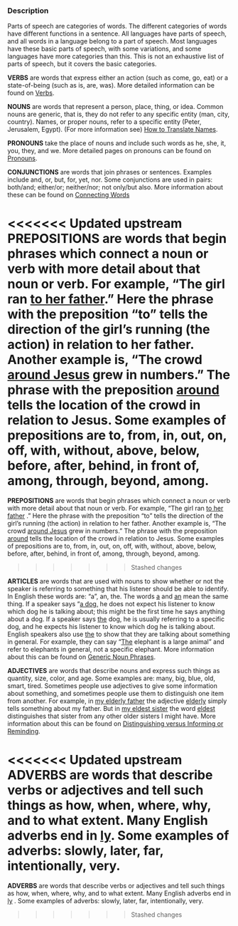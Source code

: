 
### Description

Parts of speech are categories of words. The different categories of words have different functions in a sentence. All languages have parts of speech, and all words in a language belong to a part of speech. Most languages have these basic parts of speech, with some variations, and some languages have more categories than this.  This is not an exhaustive list of parts of speech, but it covers the basic categories.

**VERBS** are words that express either an action (such as come, go, eat) or a state-of-being (such as is, are, was). More detailed information can be found on [Verbs](../figs-verbs/01.md).

**NOUNS** are words that represent a person, place, thing, or idea. Common nouns are generic, that is, they do not refer to any specific entity (man, city, country). Names, or proper nouns, refer to a specific entity (Peter, Jerusalem, Egypt). (For more information see) [How to Translate Names](../translate-names/01.md).

**PRONOUNS** take the place of nouns and include such words as he, she, it, you, they, and we. More detailed pages on pronouns can be found on [Pronouns](../figs-pronouns/01.md).

**CONJUNCTIONS** are words that join phrases or sentences. Examples include and, or, but, for, yet, nor. Some conjunctions are used in pairs: both/and; either/or; neither/nor; not only/but also. More information about these can be found on [Connecting Words](../writing-connectingwords/01.md)

<<<<<<< Updated upstream
**PREPOSITIONS** are words that begin phrases which connect a noun or verb with more detail about that noun or verb. For example, “The girl ran <u>to her father</u>.” Here the phrase with the preposition “to” tells the direction of the girl’s running (the action) in relation to her father. Another example is, “The crowd <u>around Jesus</u> grew in numbers.” The phrase with the preposition <u>around</u> tells the location of the crowd in relation to Jesus. Some examples of prepositions are to, from, in, out, on, off, with, without, above, below, before, after, behind, in front of, among, through, beyond, among.
=======
**PREPOSITIONS** are words that begin phrases which connect a noun or verb with more detail about that noun or verb. For example, “The girl ran <u>to her father</u> .” Here the phrase with the preposition “to” tells the direction of the girl’s running (the action) in relation to her father. Another example is, “The crowd <u>around Jesus</u> grew in numbers.” The phrase with the preposition <u>around</u> tells the location of the crowd in relation to Jesus. Some examples of prepositions are to, from, in, out, on, off, with, without, above, below, before, after, behind, in front of, among, through, beyond, among.
>>>>>>> Stashed changes

**ARTICLES** are words that are used with nouns to show whether or not the speaker is referring to something that his listener should be able to identify. In English these words are: “a”, an, the. The words <u>a</u> and <u>an</u> mean the same thing. If a speaker says “<u>a dog,</u> he does not expect his listener to know which dog he is talking about; this might be the first time he says anything about a dog. If a speaker says <u>the</u> dog, he is usually referring to a specific dog, and he expects his listener to know which dog he is talking about. English speakers also use <u>the</u> to show that they are talking about something in general. For example, they can say “<u>The</u> elephant is a large animal” and refer to elephants in general, not a specific elephant. More information about this can be found on [Generic Noun Phrases](../figs-genericnoun/01.md).

**ADJECTIVES** are words that describe nouns and express such things as quantity, size, color, and age. Some examples are: many, big, blue, old, smart, tired. Sometimes people use adjectives to give some information about something, and sometimes people use them to distinguish one item from another. For example, in <u>my elderly father</u> the adjective <u>elderly</u> simply tells something about my father.  But in <u>my eldest sister</u> the word <u>eldest</u> distinguishes that sister from any other older sisters I might have. More information about this can be found on [Distinguishing versus Informing or Reminding](../figs-distinguish/01.md).

<<<<<<< Updated upstream
**ADVERBS** are words that describe verbs or adjectives and tell such things as how, when, where, why, and to what extent. Many English adverbs end in <u>ly</u>. Some examples of adverbs: slowly, later, far, intentionally, very.
=======
**ADVERBS** are words that describe verbs or adjectives and tell such things as how, when, where, why, and to what extent. Many English adverbs end in <u>ly</u> . Some examples of adverbs: slowly, later, far, intentionally, very.
>>>>>>> Stashed changes
